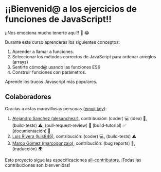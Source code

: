 # ¡¡Bienvenid@ a los ejercicios de funciones de JavaScript!!

¡¡Nos emociona mucho tenerte aquí!! 🎉 😂

Durante este curso aprenderás los siguientes conceptos:

1. Aprender a llamar a funciones.
2. Seleccionar los métodos correctos de JavaScript para ordenar arreglos (arrays)
3. Sentirte cómod@ usando las funciones ES6
4. Construir funciones con parámetros.

Aprende los trucos Javascript más populares.

## Colaboradores

Gracias a estas maravillosas personas ([emoji key](https://github.com/kentcdodds/all-contributors#emoji-key)):

1. [Alejandro Sanchez (alesanchezr)](https://github.com/alesanchezr), contribución: (coder) :computer: (idea) 🤔, (build-tests) :warning:, (pull-request-review) :eyes: (build-tutorial) :white_check_mark: (documentación) :book:
2. [Luis Rivera (luis846)](https://github.com/Luis846), contribución: (coder) :computer:, (build-tests) :warning:
3. [Marco Gómez (marcogonzalo)](https://github.com/marcogonzalo), contribución: (bug reports) :bug:, (traducción) :earth_africa:

Este proyecto sigue las especificaciones
[all-contributors](https://github.com/kentcdodds/all-contributors). 
¡Todas las contribuciones son bienvenidas!